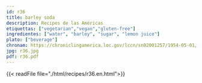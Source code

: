 ```yaml
---
id: r36
title: barley soda
description: Recipes de las Américas
etiquettas: ["vegetarian","vegan","gluten-free"]
ingredientes: ["water", "barley", "sugar", "lemon juice"]
plato: ["beverage"]
chronam: https://chroniclingamerica.loc.gov/lccn/sn82001257/1954-05-01/ed-1/seq-5/
jpg: r36.jpg
pdf: r36.pdf
---
```


{{< readFile file="./html/recipes/r36.en.html">}}